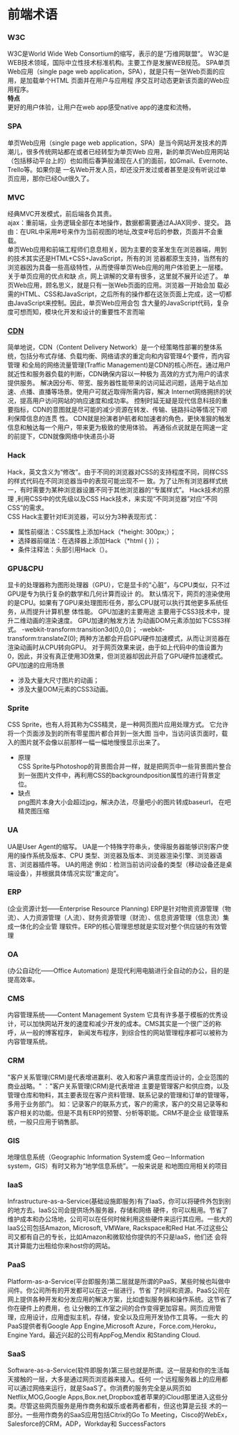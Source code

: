# 前端术语

### W3C 
W3C是World Wide Web Consortium的缩写，表示的是“万维网联盟”。
W3C是WEB技术领域，国际中立性技术标准机构。主要工作是发展WEB规范。 SPA单页Web应用（single page web application，SPA），就是只有一张Web页面的应用，是加载单个HTML 页面并在用户与应用程 序交互时动态更新该页面的Web应用程序。  
**特点**  
更好的用户体验，让用户在web app感受native app的速度和流畅，
 
### SPA
单页Web应用（single page web application，SPA）是当今网站开发技术的弄潮儿，很多传统网站都在或者已经转型为单页Web 应用，新的单页Web应用网站（包括移动平台上的）也如雨后春笋般涌现在人们的面前，如Gmail、Evernote、Trello等。如果你是 一名Web开发人员，却还没开发过或者甚至是没有听说过单页应用，那你已经Out很久了。
### MVC
经典MVC开发模式，前后端各负其责。   
 ajax：重前端，业务逻辑全部在本地操作，数据都需要通过AJAX同步、提交。
 路由：在URL中采用#号来作为当前视图的地址,改变#号后的参数，页面并不会重载。  
 单页Web应用和前端工程师们息息相关，因为主要的变革发生在浏览器端，用到的技术其实还是HTML+CSS+JavaScript，所有的浏 览器都原生支持，当然有的浏览器因为具备一些高级特性，从而使得单页Web应用的用户体验更上一层楼。关于单页应用的优点和缺 点，网上讲解的文章有很多，这里就不展开论述了。 单页Web应用，顾名思义，就是只有一张Web页面的应用。浏览器一开始会加 载必需的HTML、CSS和JavaScript，之后所有的操作都在这张页面上完成，这一切都由JavaScript来控制。因此，单页Web应用会包 含大量的JavaScript代码，复杂度可想而知，模块化开发和设计的重要性不言而喻

 ### [CDN](https://www.zhihu.com/question/37353035/answer/175217812 )
 简单地说，CDN（Content Delivery Network）是一个经策略性部署的整体系统，包括分布式存储、负载均衡、网络请求的重定向和内容管理4个要件，而内容管理 和全局的网络流量管理(Traffic Management)是CDN的核心所在。通过用户就近性和服务器负载的判断，CDN确保内容以一种极为 高效的方式为用户的请求提供服务。
 解决因分布、带宽、服务器性能带来的访问延迟问题，适用于站点加速、点播、直播等场景。使用户可就近取得所需内容，解决 Internet网络拥挤的状况，提高用户访问网站的响应速度和成功率。 
控制时延无疑是现代信息科技的重要指标，CDN的意图就是尽可能的减少资源在转发、传输、链路抖动等情况下顺利保障信息的连贯 性。
 CDN就是扮演者护航者和加速者的角色，更快准狠的触发信息和触达每一个用户，带来更为极致的使用体验。
 再通俗点说就是在网速一定的前提下，CDN就像网络中快递员小哥
 
### Hack 
Hack，英文含义为“修改”。由于不同的浏览器对CSS的支持程度不同，同样CSS的样式代码在不同浏览器当中的表现可能出现不一 致。为了让所有浏览器样式统一，有时需要为某种浏览器设置不同于其他浏览器的“专属样式”。
Hack技术的原理 ,利用CSS中的优先级以及CSS Hack技术，来实现“不同浏览器”对应“不同CSS”的需求。   
CSS Hack主要针对IE浏览器，可以分为3种表现形式：  
 - 属性前缀法：CSS属性上添加Hack（*height: 300px;）；
 - 选择器前缀法：在选择器上添加Hack（*html { }）；
 - 条件注释法：头部引用Hack（）。 
  
### GPU&CPU 
显卡的处理器称为图形处理器（GPU），它是显卡的“心脏”，与CPU类似，只不过GPU是专为执行复杂的数学和几何计算而设计 的。
 默认情况下，网页的渲染使用的是CPU。如果有了GPU来处理图形任务，那么CPU就可以执行其他更多系统任务，从而提升计算机整 体性能。
 GPU加速的主要用途
主要用于CSS3技术中，提升二维动画的渲染速度。
 GPU加速的触发方法 
为动画DOM元素添加如下CSS3样式。
 -webkit-transform:transition3d(0,0,0)；
 -webkit-transform:translateZ(0); 
两种方法都会开启GPU硬件加速模式，从而让浏览器在渲染动画时从CPU转向GPU。 
对于网页效果来说，由于如上代码中的值设置为0，因此，并没有真正使用3D效果，但浏览器却因此开启了GPU硬件加速模式。
 GPU加速的应用场景
- 涉及大量大尺寸图片的动画；
- 涉及大量DOM元素的CSS3动画。 
### Sprite 
CSS Sprite，也有人将其称为CSS精灵，是一种网页图片应用处理方式。
它允许将一个页面涉及到的所有零星图片都合并到一张大图 当中，当访问该页面时，载入的图片就不会像以前那样一幅一幅地慢慢显示出来了。
- 原理  
 CSS Sprite与Photoshop的背景图合并一样，就是把网页中一些背景图片整合到一张图片文件中，再利用CSS的backgroundposition属性的进行背景定位。  
 - 缺点  
 png图片本身大小会超过jpg，解决办法，尽量吧小的图片转成baseurl， 在吧精灵图压缩 
### UA 
UA是User Agent的缩写。
 UA是一个特殊字符串头，使得服务器能够识别客户使用的操作系统及版本、CPU 类型、浏览器及版本、浏览器渲染引擎、浏览器语 言、浏览器插件等。
 UA的用途 例如：检测当前访问设备的类型（移动设备还是桌端设备），并根据具体情况实现“重定向”。 
### ERP
 (企业资源计划——Enterprise Resource Planning) 
ERP是针对物资资源管理（物流）、人力资源管理（人流）、财务资源管理（财流）、信息资源管理（信息流）集成一体化的企业管 理软件。ERP的核心管理思想就是实现对整个供应链的有效管理
 ### OA
(办公自动化——Office Automation) 
是现代利用电脑进行全自动的办公，目的是提高效率。
 ### CMS
 内容管理系统——Content Management System 它具有许多基于模板的优秀设计，可以加快网站开发的速度和减少开发的成本。CMS其实是一个很广泛的称呼，从一般的博客程序， 新闻发布程序，到综合性的网站管理程序都可以被称为内容管理系统。
### CRM
 "客户关系管理(CRM)是代表增进赢利、收入和客户满意度而设计的，企业范围的商业战略。" ："客户关系管理(CRM)是代表增进 
主要是管理客户和供应商，以及管理仓库和物料，其主要表现在客户资料管理、联系记录的管理和订单的管理等，多用于业务部门。 如：记录客户的联系方式，客户的需求，客户的交易记录等和客户相关的功能。但是不具有ERP的预警、分析等职能。CRM不是企业 级管理系统，一般只应用于销售部。
 ### GIS
 地理信息系统（Geographic Information System或 Geo－Information system，GIS）有时又称为“地学信息系统”。一般来说是 和地图应用相关的项目
### IaaS
Infrastructure-as-a-Service(基础设施即服务)有了IaaS，你可以将硬件外包到别的地方去。IaaS公司会提供场外服务器，存储和网络 硬件，你可以租用。节省了维护成本和办公场地，公司可以在任何时候利用这些硬件来运行其应用。一些大的IaaS公司包括Amazon, Microsoft, VMWare, Rackspace和Red Hat.不过这些公司又都有自己的专长，比如Amazon和微软给你提供的不只是IaaS，他们还 会将其计算能力出租给你来host你的网站。
 ### PaaS
 Platform-as-a-Service(平台即服务)第二层就是所谓的PaaS，某些时候也叫做中间件。你公司所有的开发都可以在这一层进行，节省 了时间和资源。PaaS公司在网上提供各种开发和分发应用的解决方案，比如虚拟服务器和操作系统。这节省了你在硬件上的费用，也 让分散的工作室之间的合作变得更加容易。网页应用管理，应用设计，应用虚拟主机，存储，安全以及应用开发协作工具等。一些大 的PaaS提供者有Google App Engine,Microsoft Azure，Force.com,Heroku，Engine Yard。最近兴起的公司有AppFog,Mendix 和Standing Cloud.
### SaaS
Software-as-a-Service(软件即服务)第三层也就是所谓。这一层是和你的生活每天接触的一层，大多是通过网页浏览器来接入。任何 一个远程服务器上的应用都可以通过网络来运行，就是SaaS了。你消费的服务完全是从网页如Netflix,MOG,Google Apps,Box.net,Dropbox或者苹果的iCloud那里进入这些分类。尽管这些网页服务是用作商务和娱乐或者两者都有，但这也算是云技 术的一部分。一些用作商务的SaaS应用包括Citrix的Go To Meeting，Cisco的WebEx，Salesforce的CRM，ADP，Workday和 SuccessFactors